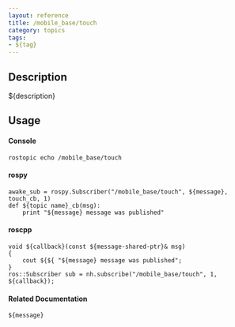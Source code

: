 ```yaml
---
layout: reference
title: /mobile_base/touch
category: topics
tags: 
- ${tag}
---
```


## Description
${description}

## Usage
#### Console
```
rostopic echo /mobile_base/touch
```

#### rospy
```
awake_sub = rospy.Subscriber("/mobile_base/touch", ${message}, touch_cb, 1)
def ${topic name}_cb(msg):
    print "${message} message was published"
```

#### roscpp
```
void ${callback}(const ${message-shared-ptr}& msg)
{
    cout ${${ "${message} message was published";
}
ros::Subscriber sub = nh.subscribe("/mobile_base/touch", 1, ${callback});
```

#### Related Documentation
``${message}``  